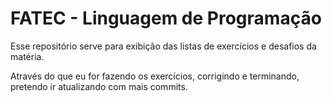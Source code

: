 # FATEC - Linguagem de Programação

Esse repositório serve para exibição das listas de exercícios e desafios da matéria.

Através do que eu for fazendo os exercícios, corrigindo e terminando, pretendo ir atualizando com mais commits.
